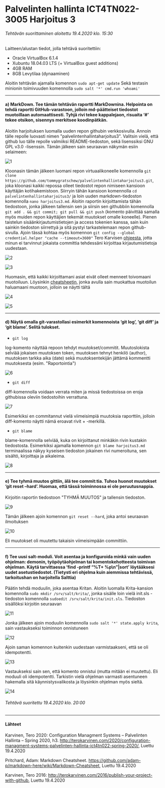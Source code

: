 # Palvelinten hallinta ICT4TN022-3005 Harjoitus 3

###### Tehtävän suorittaminen aloitettu 19.4.2020 klo. 15:30

Laitteen/alustan tiedot, jolla tehtävä suoritettiin:

* Oracle VirtualBox 6.1.4
* Xubuntu 18.04.03 LTS (+ VirtualBox guest additions)
* 4GB RAM
* 8GB Levytilaa (dynaaminen)

Aloitin tehtävän ajamalla komennon
`sudo apt-get update`
Sekä testasin minionin toimivuuden komennolla
`sudo salt '*' cmd.run 'whoami'`

---

#### a) MarkDown. Tee tämän tehtävän raportti MarkDownina. Helpointa on tehdä raportti GitHub-varastoon, jolloin md-päätteiset tiedostot muotoillaan automaattisesti. Tyhjä rivi tekee kappalejaon, risuaita ‘#’ tekee otsikon, sisennys merkitsee koodinpätkän.

Aloitin harjoituksen luomalla uuden repon githubin verkkosivulla.
 Annoin tälle repolle luovasti nimen "palvelintenhallintaharjoitus3".
 Valitsin vielä, että github luo tälle repolle valmiiksi README-tiedoston, sekä lisenssiksi GNU GPL v3.0 -lisenssin.
Tämän jälkeen sain seuraavan näkymän esiin selaimeen:

![1]

Kloonasin tämän jälkeen luomani repon virtuaalikoneelle komennolla
`git clone https://github.com/tommygratschew/palvelintenhallintaharjoitus3.git`, joka kloonasi kaikki repossa olleet
tiedostot repon nimiseen kansioon käyttäjän kotihakemistoon. Siirryin tähän kansioon komennolla
`cd palvelintenhallintaharjoitus3/` ja loin uuden markdown-tiedoston komennolla `nano harjoitus3.md`. Aloitin
raportin kirjoittamista tähän tiedostoon, jonka jälkeen tallensin sen ja siirsin sen githubbiin komennolla
`git add . && git commit; git pull && git push` (komento päivittää samalla myös muiden repon käyttäjien tekemät muutokset omalle koneelle). Pienen taistelun sisäänkirjautumistietojen ja access tokenien kanssa,
sain kuin sainkin tiedoston siirrettyä ja sitä pystyi tarkastelemaan repon github-sivulla. Ajoin tässä kohtaa myös 
komennon `git config --global credential.helper "cache --timeout=3600"` Tero Karvisen [ohjeesta](http://terokarvinen.com/2016/publish-your-project-with-github), jotta minun ei tarvinnut jokaista committia tehdessäni kirjoittaa kirjautumistietoja uudestaan.

![2]

![3]

Huomasin, että kaikki kirjoittamani asiat eivät olleet menneet toivomaani muotoiluun.
Löysinkin [cheatsheetin](https://github.com/adam-p/markdown-here/wiki/Markdown-Cheatsheet), jonka avulla sain muokattua
muotoilun haluamaani muotoon, jolloin se näytti tältä

![4]

![5]

---

#### d) Näytä omalla git-varastollasi esimerkit komennoista ‘git log’, ‘git diff’ ja ‘git blame’. Selitä tulokset.

* `git log`

log-komento näyttää repoon tehdyt muutokset/commitit. Muutoslokista selviää jokaisen muutoksen token, muutoksen tehnyt henkilö (author),
muutoksen tarkka aika (date) sekä muutoksentekijän jättämä kommentti muutoksesta (esim. "Raportointia")

![6]

* `git diff`

diff-komennolla voidaan verrata miten ja missä tiedostoissa on eroja githubissa oleviin tiedostoihin verrattuna.

![7]

Esimerkiksi en commitannut vielä viimeisimpiä muutoksia raporttiin, jolloin diff-komento näytti nämä eroavat rivit + -merkillä.

* `git blame`

blame-komennolla selviää, kuka on kirjoittanut minkäkin rivin kustakin tiedostosta. Esimerkiksi ajamalla komennon `git blame harjoitus3.md` 
terminaalissa näkyy kyseisen tiedoston jokainen rivi numeroituna, sen sisältö, kirjoittaja ja aikaleima.

![8]

---

#### e) Tee tyhmä muutos gittiin, älä tee commit:tia. Tuhoa huonot muutokset ‘git reset –hard’. Huomaa, että tässä toiminnossa ei ole peruutusnappia.

Kirjoitin raportin tiedostoon "TYHMÄ MUUTOS" ja tallensin tiedoston.

![9]

Tämän jälkeen ajoin komennon `git reset --hard`, joka antoi seuraavan ilmoituksen

![10]

Eli muutokset oli muutettu takaisin viimeisimpään committiin.

---

#### f) Tee uusi salt-moduli. Voit asentaa ja konfiguroida minkä vain uuden ohjelman: demonin, työpöytäohjelman tai komentokehotteesta toimivan ohjelman. Käytä tarvittaessa ‘find -printf “%T+ %p\n”|sort’ löytääksesi uudet asetustiedostot. (Tietysti eri ohjelma kuin aiemmissa tehtävissä, tarkoitushan on harjoitella Salttia)

Päätin tehdä moduulin, joka asentaa Kritan. Aloitin luomalla Krita-kansion komennolla `sudo mkdir /srv/salt/krita/`, jonka sisälle loin vielä init.sls -tiedoston komennolla `sudoedit /srv/salt/krita/init.sls`. Tiedoston sisällöksi kirjoitin seuraavan

![11]

Jonka jälkeen ajoin moduulin komennolla `sudo salt '*' state.apply krita`, sain vastaukseksi toiminnon onnistuneen

![12]

Ajoin saman komennon kuitenkin uudestaan varmistaakseni, että se oli idempotentti.

![13]

Vastaukseksi sain sen, että komento onnistui (mutta mitään ei muutettu). Eli moduuli oli idempotentti.
Tarkistin vielä ohjelman varmasti asentuneen hakemalla sitä käynnistysvalikosta ja löysinkin ohjelman myös sieltä.

![14]

###### Tehtävä suoritettu 19.4.2020 klo. 20:00

---

#### Lähteet

Karvinen, Tero 2020: Configuration Managment Systems – Palvelinten Hallinta – Spring 2020, h3. http://terokarvinen.com/2020/configuration-managment-systems-palvelinten-hallinta-ict4tn022-spring-2020/, Luettu 19.4.2020

Pritchard, Adam: Markdown Cheatsheet. https://github.com/adam-p/markdown-here/wiki/Markdown-Cheatsheet, Luettu 19.4.2020

Karvinen, Tero 2016: http://terokarvinen.com/2016/publish-your-project-with-github, Luettu 19.4.2020

[1]: https://i.imgur.com/oO3menW.png "1"
[2]: https://i.imgur.com/mkj9XqB.png "2"
[3]: https://i.imgur.com/myY7IjR.png "3"
[4]: https://i.imgur.com/ZJIr09P.png "4"
[5]: https://i.imgur.com/VxrfteK.png "5"
[6]: https://i.imgur.com/tNnqEtF.png "6"
[7]: https://i.imgur.com/T6xjfR4.png "7"
[8]: https://i.imgur.com/cCAEnMW.png "8"
[9]: https://i.imgur.com/9X3SFd3.png "9"
[10]: https://i.imgur.com/W8K58sJ.png "10"
[11]: https://i.imgur.com/jOL5kYQ.png "11"
[12]: https://i.imgur.com/doCz4ir.png "12"
[13]: https://i.imgur.com/GDqrsn4.png "13"
[14]: https://i.imgur.com/qBROrxs.png "14"
